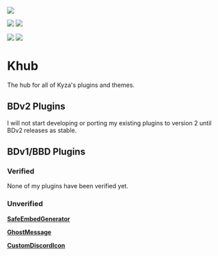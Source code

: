 ![](https://img.shields.io/static/v1.svg?label=Developing%20For%20v2&message=NO&color=red&style=for-the-badge&logo=Discord&logoColor=909090&labelColor=303030)

![](https://img.shields.io/static/v1.svg?label=Plugin%20Count&message=3&color=7bbe17&style=for-the-badge&logo=Discord&logoColor=909090&labelColor=303030)
![](https://img.shields.io/static/v1.svg?label=Plugins%20Verified&message=0&color=7bbe17&style=for-the-badge&logo=Discord&logoColor=909090&labelColor=303030)

![](https://img.shields.io/static/v1.svg?label=Theme%20Count&message=0&color=7bbe17&style=for-the-badge&logo=Discord&logoColor=909090&labelColor=303030)
![](https://img.shields.io/static/v1.svg?label=Themes%20Verified&message=0&color=7bbe17&style=for-the-badge&logo=Discord&logoColor=909090&labelColor=303030)
# Khub

The hub for all of Kyza's plugins and themes.

## BDv2 Plugins

I will not start developing or porting my existing plugins to version 2 until BDv2 releases as stable.

## BDv1/BBD Plugins

### Verified

None of my plugins have been verified yet.

### Unverified

**[SafeEmbedGenerator](https://github.com/KyzaGitHub/Khub/tree/master/v1%20Plugins/SafeEmbedGenerator)**

**[GhostMessage](https://github.com/KyzaGitHub/Khub/tree/master/v1%20Plugins/GhostMessage)**

**[CustomDiscordIcon](https://github.com/KyzaGitHub/Khub/tree/master/v1%20Plugins/CustomDiscordIcon)**
